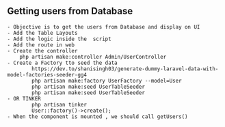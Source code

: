 ## Getting users from Database 
    - Objective is to get the users from Database and display on UI
    - Add the Table Layouts 
    - Add the logic inside the  script
    - Add the route in web
    - Create the controller
        php artisan make:controller Admin/UserController
    - Create a Factory tto seed the data
            https://dev.to/shanisingh03/generate-dummy-laravel-data-with-model-factories-seeder-gg4
            php artisan make:factory UserFactory --model=User
            php artisan make:seed UserTableSeeder
            php artisan make:seed UserTableSeeder
    - OR TINKER
            php artisan tinker
            User::factory()->create();
    - When the component is mounted , we should call getUsers()

